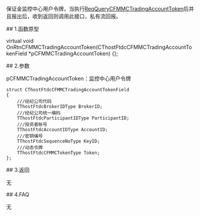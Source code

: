 <p>保证金监控中心用户令牌，当执行<a href="../../CTHOSTFTDCTRADERSPI/REQQUERYCFMMCTRADINGACCOUNTTOKEN/">ReqQueryCFMMCTradingAccountToken</a>后并且报出后，收到返回则调用此接口，私有流回报。</p>
<span class="anchor" id="4f076584-fec7-437a-bba3-3dfcac699c5a"></span>
## 1.函数原型
<p>virtual void OnRtnCFMMCTradingAccountToken(CThostFtdcCFMMCTradingAccountTokenField *pCFMMCTradingAccountToken) {};</p>
<span class="anchor" id="af168f49-35bf-446c-8085-bc7d2777a42e"></span>
## 2.参数
<p>pCFMMCTradingAccountToken：监控中心用户令牌</p>
<pre><code>struct CThostFtdcCFMMCTradingAccountTokenField
{
    ///经纪公司代码
    TThostFtdcBrokerIDType BrokerID;
    ///经纪公司统一编码
    TThostFtdcParticipantIDType ParticipantID;
    ///投资者帐号
    TThostFtdcAccountIDType AccountID;
    ///密钥编号
    TThostFtdcSequenceNoType KeyID;
    ///动态令牌
    TThostFtdcCFMMCTokenType Token;
};
</code></pre>
<span class="anchor" id="79dcccc7-96f1-4a17-9773-3322b2239266"></span>
## 3.返回
<p>无</p>
<span class="anchor" id="81e8bd27-1311-48a5-81a0-79173015e6fc"></span>
## 4.FAQ
<p>无</p>
